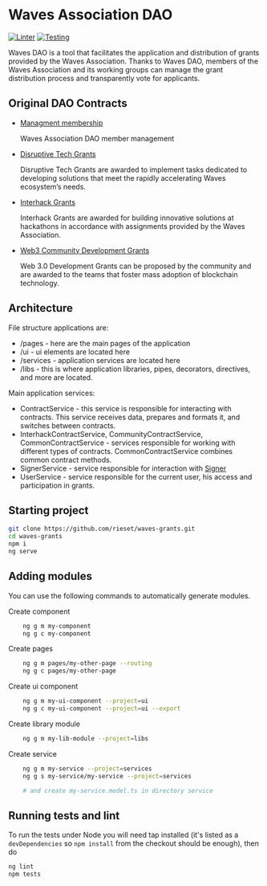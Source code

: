 # Waves Association DAO

[![Linter](https://github.com/rieset/waves-grants/workflows/Linter/badge.svg)](https://github.com/rieset/waves-grants/actions)
[![Testing](https://github.com/rieset/waves-grants/workflows/Testing/badge.svg)](https://github.com/rieset/waves-grants/actions)

Waves DAO is a tool that facilitates the application and distribution of grants provided by the Waves Association.
Thanks to Waves DAO, members of the Waves Association and its working groups can manage the grant distribution process
and transparently vote for applicants.

## Original DAO Contracts

- [Managment membership](https://github.com/vlzhr/WavesDAO/blob/master/dao-membership.ride)

  Waves Association DAO member management

- [Disruptive Tech Grants](https://github.com/vlzhr/WavesDAO/blob/master/disruptive-grant.ride)

  Disruptive Tech Grants are awarded to implement tasks dedicated to developing solutions that meet the rapidly
  accelerating Waves ecosystem’s needs.

- [Interhack Grants](https://github.com/vlzhr/WavesDAO/blob/master/interhack-grant.ride)

  Interhack Grants are awarded for building innovative solutions at hackathons in accordance with assignments provided
  by the Waves Association.

- [Web3 Community Development Grants](https://github.com/vlzhr/WavesDAO/blob/master/web3-grant.ride)

  Web 3.0 Development Grants can be proposed by the community and are awarded to the teams that foster mass adoption of
  blockchain technology.

## Architecture

File structure applications are:

- /pages - here are the main pages of the application
- /ui - ui elements are located here
- /services - application services are located here
- /libs - this is where application libraries, pipes, decorators, directives, and more are located.

Main application services:

- ContractService - this service is responsible for interacting with contracts. This service receives data, prepares and
  formats it, and switches between contracts.
- InterhackContractService, CommunityContractService, CommonContractService - services responsible for working with different types of contracts. CommonContractService combines common contract methods.
- SignerService - service responsible for interaction with [Signer](https://github.com/wavesplatform/signer)
- UserService - service responsible for the current user, his access and participation in grants.

## Starting project

```bash
git clone https://github.com/rieset/waves-grants.git
cd waves-grants
npm i
ng serve
```

## Adding modules

You can use the following commands to automatically generate modules.

Create component

```bash
    ng g m my-component
    ng g c my-component
```

Create pages

```bash
    ng g m pages/my-other-page --routing
    ng g c pages/my-other-page
```

Create ui component

```bash
    ng g m my-ui-component --project=ui
    ng g c my-ui-component --project=ui --export
```

Create library module

```bash
    ng g m my-lib-module --project=libs
```

Create service

```bash
    ng g m my-service --project=services
    ng g s my-service/my-service --project=services

    # and create my-service.model.ts in directory service
```

## Running tests and lint

To run the tests under Node you will need tap installed (it's listed as a
`devDependencies` so `npm install` from the checkout should be enough), then do

```bash
ng lint
npm tests
```
